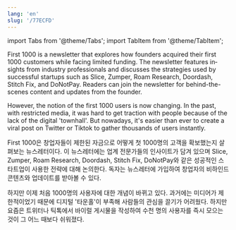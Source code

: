 ```yaml
---
lang: 'en'
slug: '/77ECFD'
---
```


import Tabs from '@theme/Tabs';
import TabItem from '@theme/TabItem';

<Tabs groupId='lang' queryString>
<TabItem value='en' label='English 🇺🇸' lang='en-US' default>
<div lang='en-US'>

First 1000 is a newsletter that explores how founders acquired their first 1000 customers while facing limited funding. The newsletter features insights from industry professionals and discusses the strategies used by successful startups such as Slice, Zumper, Roam Research, Doordash, Stitch Fix, and DoNotPay. Readers can join the newsletter for behind-the-scenes content and updates from the founder.

However, the notion of the first 1000 users is now changing. In the past, with restricted media, it was hard to get traction with people because of the lack of the digital 'townhall'. But nowadays, it's easier than ever to create a viral post on Twitter or Tiktok to gather thousands of users instantly.

</div>
</TabItem>
<TabItem value='ko' label='한국어 🇰🇷' lang='ko-KR'>
<div lang='ko-KR'>

First 1000은 창업자들이 제한된 자금으로 어떻게 첫 1000명의 고객을 확보했는지 살펴보는 뉴스레터이다. 이 뉴스레터에는 업계 전문가들의 인사이트가 담겨 있으며 Slice, Zumper, Roam Research, Doordash, Stitch Fix, DoNotPay와 같은 성공적인 스타트업이 사용한 전략에 대해 논의한다. 독자는 뉴스레터에 가입하여 창업자의 비하인드 콘텐츠와 업데이트를 받아볼 수 있다.

하지만 이제 처음 1000명의 사용자에 대한 개념이 바뀌고 있다. 과거에는 미디어가 제한적이었기 때문에 디지털 '타운홀'이 부족해 사람들의 관심을 끌기가 어려웠다. 하지만 요즘은 트위터나 틱톡에서 바이럴 게시물을 작성하여 수천 명의 사용자를 즉시 모으는 것이 그 어느 때보다 쉬워졌다.

</div>
</TabItem>
</Tabs>
